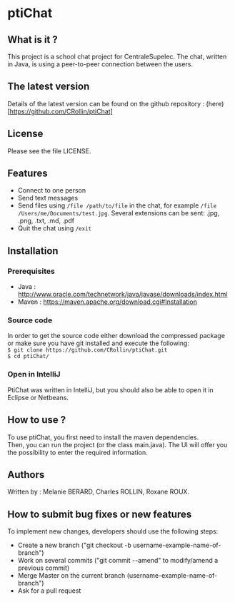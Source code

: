 # ptiChat

## What is it ?
This project is a school chat project for CentraleSupelec. The chat, written in Java, is using a peer-to-peer connection between the users.

## The latest version
Details of the latest version can be found on the github repository : (here)[https://github.com/CRollin/ptiChat]

## License
Please see the file LICENSE.

## Features
- Connect to one person
- Send text messages
- Send files using `/file /path/to/file` in the chat, for example `/file /Users/me/Documents/test.jpg`. Several extensions can be sent: .jpg, .png, .txt, .md, .pdf
- Quit the chat using `/exit`

## Installation

### Prerequisites
- Java : http://www.oracle.com/technetwork/java/javase/downloads/index.html  
- Maven : https://maven.apache.org/download.cgi#Installation  

### Source code
In order to get the source code either download the compressed package or make sure you have git installed and execute the following:  
`$ git clone https://github.com/CRollin/ptiChat.git`  
`$ cd ptiChat/`  

### Open in IntelliJ
PtiChat was written in IntelliJ, but you should also be able to open it in Eclipse or Netbeans.

## How to use ?
To use ptiChat, you first need to install the maven dependencies.  
Then, you can run the project (or the class main.java). The UI will offer you the possibility to enter the required information.

## Authors
Written by : Melanie BERARD, Charles ROLLIN, Roxane ROUX.

## How to submit bug fixes or new features
To implement new changes, developers should use the following steps:
- Create a new branch ("git checkout -b username-example-name-of-branch")
- Work on several commits ("git commit --amend" to modify/amend a previous commit)
- Merge Master on the current branch (username-example-name-of-branch")
- Ask for a pull request
